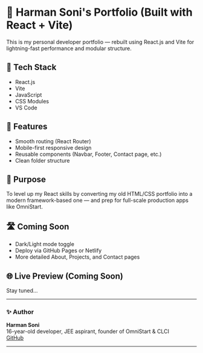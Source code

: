 # 🚀 Harman Soni's Portfolio (Built with React + Vite)

This is my personal developer portfolio — rebuilt using React.js and Vite for lightning-fast performance and modular structure.

## 🔧 Tech Stack

- React.js
- Vite
- JavaScript
- CSS Modules
- VS Code

## 📁 Features

- Smooth routing (React Router)
- Mobile-first responsive design
- Reusable components (Navbar, Footer, Contact page, etc.)
- Clean folder structure

## 🧠 Purpose

To level up my React skills by converting my old HTML/CSS portfolio into a modern framework-based one — and prep for full-scale production apps like OmniStart.

## 🛣 Coming Soon

- Dark/Light mode toggle
- Deploy via GitHub Pages or Netlify
- More detailed About, Projects, and Contact pages

## 🌐 Live Preview (Coming Soon)

Stay tuned…

---

### ✨ Author

**Harman Soni**  
16-year-old developer, JEE aspirant, founder of OmniStart & CLCI  
[GitHub](https://github.com/harmansoni22)

---

